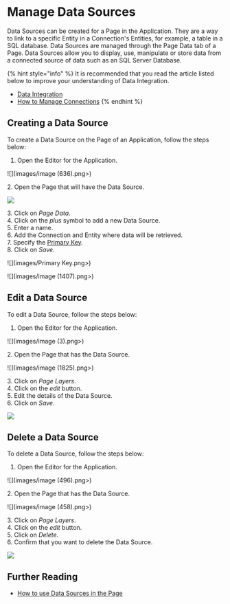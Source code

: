 # Manage Data Sources

Data Sources can be created for a Page in the Application. They are a way to link to a specific Entity in a Connection's Entities, for example, a table in a SQL database. Data Sources are managed through the Page Data tab of a Page. Data Sources allow you to display, use, manipulate or store data from a connected source of data such as an SQL Server Database. &#x20;

{% hint style="info" %}
It is recommended that you read the article listed below to improve your understanding of Data Integration.

* [Data Integration](../../concepts/application/data-integration.md)
* [How to Manage Connections](manage-connections.md)
{% endhint %}

## Creating a Data Source

To create a Data Source on the Page of an Application, follow the steps below:

1. Open the Editor for the Application.

![](images/image (636).png>)

&#x20;   2\. Open the Page that will have the Data Source.

![](images/_2.png)

&#x20;   3\. Click on _Page Data_.\
&#x20;   4\. Click on the _plus_ symbol to add a new Data Source.\
&#x20;   5\. Enter a name.\
&#x20;   6\. Add the Connection and Entity where data will be retrieved.\
&#x20;   7\. Specify the [Primary Key](../../concepts/application/data-integration.md#primary-key).\
&#x20;   8\. Click on _Save_.

![](images/Primary Key.png>)

![](images/image (1407).png>)

## Edit a Data Source

To edit a Data Source, follow the steps below:

1. Open the Editor for the Application.

![](images/image (3).png>)

&#x20;   2\. Open the Page that has the Data Source.

![](images/image (1825).png>)

&#x20;   3\. Click on _Page Layers_.\
&#x20;   4\. Click on the _edit_ button.\
&#x20;   5\. Edit the details of the Data Source.\
&#x20;   6\. Click on _Save_.

![](images/_7.png)

## Delete a Data Source

To delete a Data Source, follow the steps below:

1. Open the Editor for the Application.

![](images/image (496).png>)

2\. Open the Page that has the Data Source.

![](images/image (458).png>)

&#x20;   3\. Click on _Page Layers_.\
&#x20;   4\. Click on the _edit_ button.\
&#x20;   5\. Click on _Delete_.\
&#x20;   6\. Confirm that you want to delete the Data Source.

![](images/_10.png)

## Further Reading

* [How to use Data Sources in the Page](use-data-sources-in-the-page.md)


